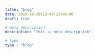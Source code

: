 ```yaml
---
title: "blog"
date: 2019-10-29T13:49:23+06:00
draft: true

# meta description
description: "this is meta description"

# type
type : "blog"
---
```

